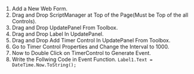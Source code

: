 ﻿ 1. Add a New Web Form.
 2. Drag and Drop ScriptManager at Top of the Page(Must be Top of the all Controls).
 3. Drag and Drop UpdatePanel From Toolbox.
 4. Drag and Drop Label In UpdatePanel.
 5. Drag and Drop Add Timer Control In UpdatePanel From Toolbox.
 6. Go to Timer Control Properties and Change the Interval to 1000.
 7. Now to Double Click on TimerControl to Generate Event.
 8. Write the Follwing Code in Event Function.
 `Label1.Text = DateTime.Now.ToString();`